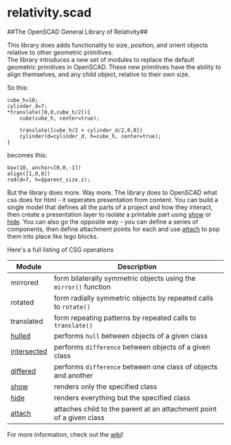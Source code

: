 relativity.scad
===============

##The OpenSCAD General Library of Relativity##

This library does adds functionality to size, position, and orient objects relative to other geometric primitives.   
The library introduces a new set of modules to replace the default geometric primitives in OpenSCAD. These new primitives have the ability to align themselves, and any child object, relative to their own size.  

So this:  

	cube_h=10;
	cylinder_d=7;
	*translate([0,0,cube_h/2]){  
		cube(cube_h, center=true);  
	  
		translate([cube_h/2 + cylinder_d/2,0,0])
		cylinder(d=cylinder_d, h=cube_h, center=true);  
	}  

becomes this:  

	box(10, anchor=[0,0,-1])
	align([1,0,0])
	rod(d=7, h=$parent_size.z);

But the library does more. Way more. The library does to OpenSCAD what css does for html - it seperates presentation from content. You can build a single model that defines all the parts of a project and how they interact, then create a presentation layer to isolate a printable part using [show](https://github.com/davidson16807/relativity.scad/wiki/CSG-operations#show) or [hide](https://github.com/davidson16807/relativity.scad/wiki/CSG-operations#hide). You can also go the opposite way - you can define a series of components, then define attachment points for each and use [attach]((https://github.com/davidson16807/relativity.scad/wiki/CSG-operations#attach)) to pop them into place like lego blocks.

Here's a full listing of CSG operations

Module | Description
--------- | --------------
mirrored | form bilaterally symmetric objects using the `mirror()` function 
rotated | form radially symmetric objects by repeated calls to `rotate()` 
translated | form repeating patterns by repeated calls to `translate() `
[hulled](https://github.com/davidson16807/relativity.scad/wiki/CSG-operations#hulled) | performs `hull` between objects of a given class
[intersected](https://github.com/davidson16807/relativity.scad/wiki/CSG-operations#intersected) | performs `difference` between objects of a given class
[differed](https://github.com/davidson16807/relativity.scad/wiki/CSG-operations#differed) | performs `difference` between one class of objects and another
[show](https://github.com/davidson16807/relativity.scad/wiki/CSG-operations#show) | renders only the specified class 
[hide](https://github.com/davidson16807/relativity.scad/wiki/CSG-operations#hide) | renders everything but the specified class 
[attach]((https://github.com/davidson16807/relativity.scad/wiki/CSG-operations#attach)) | attaches child to the parent at an attachment point of a given class

For more information, check out the [wiki](https://github.com/davidson16807/relativity.scad/wiki)!
